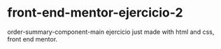 # front-end-mentor-ejercicio-2
order-summary-component-main
ejercicio just made with html and css, front end mentor.
